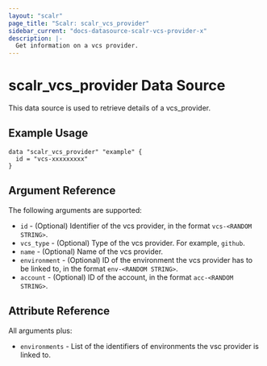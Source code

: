 ```yaml
---
layout: "scalr"
page_title: "Scalr: scalr_vcs_provider"
sidebar_current: "docs-datasource-scalr-vcs-provider-x"
description: |-
  Get information on a vcs provider.
---
```


# scalr_vcs_provider Data Source

This data source is used to retrieve details of a vcs_provider.

## Example Usage

```hcl
data "scalr_vcs_provider" "example" {
  id = "vcs-xxxxxxxxx"
}
```

## Argument Reference

The following arguments are supported:

* `id` - (Optional) Identifier of the vcs provider, in the format `vcs-<RANDOM STRING>`. 
* `vcs_type` - (Optional) Type of the vcs provider. For example, `github`.
* `name` - (Optional) Name of the vcs provider.
* `environment` - (Optional) ID of the environment the vcs provider has to be linked to, in the format `env-<RANDOM STRING>`.
* `account` - (Optional) ID of the account, in the format `acc-<RANDOM STRING>`.

## Attribute Reference

All arguments plus:

* `environments` - List of the identifiers of environments the vsc provider is linked to.
